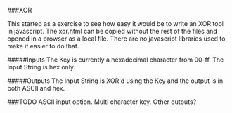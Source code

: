 ###XOR


This started as a exercise to see how easy it would be to write an XOR tool in javascript.  The xor.html can be copied without the rest of the files and opened in a browser as a local file.  There are no javascript libraries used to make it easier to do that. 

#####Inputs
The Key is currently a hexadecimal character from 00-ff.  The Input String is hex only.

#####Outputs
The Input String is XOR'd using the Key and the output is in both ASCII and hex.

###TODO
ASCII input option.
Multi character key.
Other outputs?
